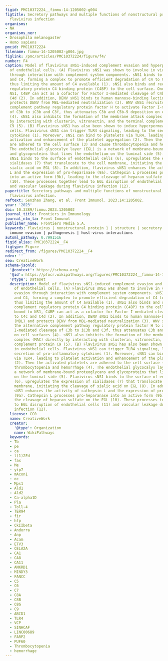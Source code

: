 ```yaml
---
figid: PMC10372224__fimmu-14-1205002-g004
figtitle: Secretory pathways and multiple functions of nonstructural protein 1 in
  flavivirus infection
organisms:
- NA
organisms_ner:
- Drosophila melanogaster
- Homo sapiens
pmcid: PMC10372224
filename: fimmu-14-1205002-g004.jpg
figlink: /pmc/articles/PMC10372224/figure/f4/
number: F4
caption: Model of flavivirus sNS1-induced complement evasion and hyperpermeability
  of endothelial cells. (A) Flavivirus sNS1 was shown to involve in viral immune evasion
  through interaction with complement system components. sNS1 binds to proC1s/C1s
  and C4, forming a complex to promote efficient degradation of C4 to C4a and C4b,
  thus limiting the amount of C4 available (1). sNS1 also binds and recruits the complement
  regulatory protein C4 binding protein (C4BP) to the cell surface. Once bound to
  NS1, C4BP can act as a cofactor for Factor I-mediated cleavage of C4b to C4c and
  C4d (2). In addition, DENV sNS1 binds to human mannose-binding lectin (MBL) and
  protects DENV from MBL-mediated neutralization (3). WNV sNS1 recruits the alternative
  complement pathway regulatory protein factor H to activate Factor I-mediated cleavage
  of C3b to iC3b and C3f, thus attenuates C3b and C5b–9 deposition on cell surfaces
  (4). sNS1 also inhibits the formation of the membrane attack complex (MAC) directly
  by interacting with clusterin, vitronectin, and the terminal complement protein
  C9 (5). (B) Flavivirus sNS1 has also been shown to induce hyperpermeability in endothelial
  cells. Flavivirus sNS1 can trigger TLR4 signaling, leading to the secretion of pro-inflammatory
  cytokines (1). Moreover, sNS1 can bind to platelets via TLR4, leading to platelet
  activation and enhancement of the platelet aggregation (2). Then the activated platelets
  are adhered to the cell surface (3) and cause thrombocytopenia and hemorrhage (4).
  The endothelial glycocalyx layer (EGL) is a network of membrane-bound proteoglycans
  and glycoproteins that lines the endothelium on the luminal side (5). Flavivirus
  sNS1 binds to the surface of endothelial cells (6), upregulates the expression of
  sialidases (7) that translocate to the cell membrane, initiating the cleavage of
  sialic acid on EGL (8). In addition, flavivirus sNS1 enhances the activity of cathepsin
  L and the expression of pro-heparinase (9a). Cathepsin L processes pro-heparanase
  into an active form (9b), leading to the cleavage of heparan sulfate on the EGL
  (10). These processes together lead to EGL disruption of endothelial cells (11)
  and vascular leakage during flavivirus infection (12).
papertitle: Secretory pathways and multiple functions of nonstructural protein 1 in
  flavivirus infection.
reftext: Senzhao Zhang, et al. Front Immunol. 2023;14:1205002.
year: '2023'
doi: 10.3389/fimmu.2023.1205002
journal_title: Frontiers in Immunology
journal_nlm_ta: Front Immunol
publisher_name: Frontiers Media S.A.
keywords: flavivirus | nonstructural protein 1 | structure | secretory pathways |
  immune evasion | pathogenesis | host-virus interactions
automl_pathway: 0.7991516
figid_alias: PMC10372224__F4
figtype: Figure
redirect_from: /figures/PMC10372224__F4
ndex: ''
seo: CreativeWork
schema-jsonld:
  '@context': https://schema.org/
  '@id': https://pfocr.wikipathways.org/figures/PMC10372224__fimmu-14-1205002-g004.html
  '@type': Dataset
  description: Model of flavivirus sNS1-induced complement evasion and hyperpermeability
    of endothelial cells. (A) Flavivirus sNS1 was shown to involve in viral immune
    evasion through interaction with complement system components. sNS1 binds to proC1s/C1s
    and C4, forming a complex to promote efficient degradation of C4 to C4a and C4b,
    thus limiting the amount of C4 available (1). sNS1 also binds and recruits the
    complement regulatory protein C4 binding protein (C4BP) to the cell surface. Once
    bound to NS1, C4BP can act as a cofactor for Factor I-mediated cleavage of C4b
    to C4c and C4d (2). In addition, DENV sNS1 binds to human mannose-binding lectin
    (MBL) and protects DENV from MBL-mediated neutralization (3). WNV sNS1 recruits
    the alternative complement pathway regulatory protein factor H to activate Factor
    I-mediated cleavage of C3b to iC3b and C3f, thus attenuates C3b and C5b–9 deposition
    on cell surfaces (4). sNS1 also inhibits the formation of the membrane attack
    complex (MAC) directly by interacting with clusterin, vitronectin, and the terminal
    complement protein C9 (5). (B) Flavivirus sNS1 has also been shown to induce hyperpermeability
    in endothelial cells. Flavivirus sNS1 can trigger TLR4 signaling, leading to the
    secretion of pro-inflammatory cytokines (1). Moreover, sNS1 can bind to platelets
    via TLR4, leading to platelet activation and enhancement of the platelet aggregation
    (2). Then the activated platelets are adhered to the cell surface (3) and cause
    thrombocytopenia and hemorrhage (4). The endothelial glycocalyx layer (EGL) is
    a network of membrane-bound proteoglycans and glycoproteins that lines the endothelium
    on the luminal side (5). Flavivirus sNS1 binds to the surface of endothelial cells
    (6), upregulates the expression of sialidases (7) that translocate to the cell
    membrane, initiating the cleavage of sialic acid on EGL (8). In addition, flavivirus
    sNS1 enhances the activity of cathepsin L and the expression of pro-heparinase
    (9a). Cathepsin L processes pro-heparanase into an active form (9b), leading to
    the cleavage of heparan sulfate on the EGL (10). These processes together lead
    to EGL disruption of endothelial cells (11) and vascular leakage during flavivirus
    infection (12).
  license: CC0
  name: CreativeWork
  creator:
    '@type': Organization
    name: WikiPathways
  keywords:
  - Tb
  - pe
  - ca
  - l(1)2Fd
  - fax
  - Me
  - yip7
  - mAcon1
  - oc
  - Mps1
  - Ald1
  - Ald2
  - Ca-alpha1D
  - Pla
  - Toll-4
  - TER94
  - fir
  - hfp
  - CkIIbeta
  - Andorra
  - Anp
  - Acam
  - ETV3
  - CELA2A
  - CA1
  - CA8
  - CA11
  - ANKRD1
  - MINDY3
  - FANCC
  - C5
  - C6
  - C7
  - C8A
  - C8B
  - C8G
  - C9
  - ABCD1
  - TLR4
  - VCP
  - SINHCAF
  - LINC00689
  - FARP2
  - PUF60
  - Thrombocytopenia
  - hemorrhage
---
```

